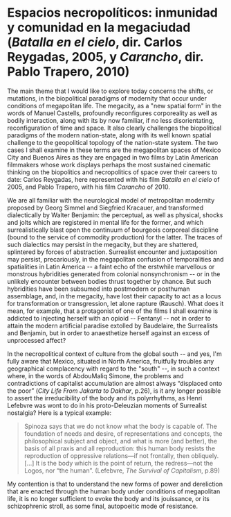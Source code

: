﻿# Espacios necropolíticos: inmunidad y comunidad en la megaciudad (*Batalla en el cielo*, dir. Carlos Reygadas, 2005, y *Carancho*, dir. Pablo Trapero, 2010)

The main theme that I would like to explore today concerns the shifts, or mutations, in the biopolitical paradigms of modernity that occur under conditions of megapolitan life. The megacity, as a "new spatial form" in the words of Manuel Castells, profoundly reconfigures corporeality as well as bodily interaction, along with its by now familiar, if no less disorientating, reconfiguration of time and space. It also clearly challenges the biopolitical paradigms of the modern nation-state, along with its well known spatial challenge to the geopolitical topology of the nation-state system. The two cases I shall examine in these terms are the megapolitan spaces of Mexico City and Buenos Aires as they are engaged in two films by Latin American filmmakers whose work displays perhaps the most sustained cinematic thinking on the biopolitics and necropolitics of space over their careers to date: Carlos Reygadas, here represented with his film *Batalla en el cielo* of 2005, and Pablo Trapero, with his film *Carancho* of 2010.

We are all familiar with the neurological model of metropolitan modernity proposed by Georg Simmel and Siegfried Kracauer, and transformed dialectically by Walter Benjamin: the perceptual, as well as physical, shocks and jolts which are registered in mental life for the former, and which surrealistically blast open the continuum of bourgeois corporeal discipline (bound to the service of commodity production) for the latter. The traces of such dialectics may persist in the megacity, but they are shattered, splintered by forces of abstraction. Surrealist encounter and juxtaposition may persist, precariously, in the megapolitan confusion of temporalities and spatialities in Latin America -- a faint echo of the erstwhile marvellous or monstrous hybridities generated from colonial nonsynchronism -- or in the unlikely encounter between bodies thrust together by chance. But such hybridities have been subsumed into postmodern or posthuman assemblage, and, in the megacity, have lost their capacity to act as a locus for transformation or transgression, let alone rapture (Rausch). What does it mean, for example, that a protagonist of one of the films I shall examine is addicted to injecting herself with an opioid -- Fentanyl -- not in order to attain the modern artificial paradise extolled by Baudelaire, the Surrealists and Benjamin, but in order to anaesthetize herself against an excess of unprocessed affect?

 In the necropolitical context of culture from the global south -- and yes, I'm fully aware that Mexico, situated in North America, fruitfully troubles any geographical complacency with regard to the "south" --, in such a context where, in the words of AbdouMaliq Simone, the problems and contradictions of capitalist accumulation are almost always “displaced onto the poor” (*City Life From Jakarta to Dakhar*, p.26), is it any longer possible to assert the irreducibility of the body and its polyrrhythms, as Henri Lefebvre was wont to do in his proto-Deleuzian moments of Surrealist nostalgia? Here is a typical example:
 
> Spinoza says that we do not know what the body is capable of. The foundation of needs and desire, of representations and concepts, the philosophical subject and object, and what is more (and better), the basis of all praxis and all reproduction: this human body resists the reproduction of oppressive relations—if not frontally, then obliquely. […] It is the body which is the point of return, the redress—not the Logos, nor “the human”. (Lefebvre, *The Survival of Capitalism*, p.89)

My contention is that to understand the new forms of power and dereliction that are enacted through the human body under conditions of megapolitan life, it is no longer sufficient to evoke the body and its jouissance, or its schizophrenic stroll, as some final, autopoeitic mode of resistance.
